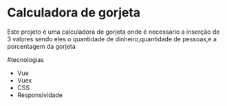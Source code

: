# Calculadora de gorjeta
Este projeto é uma calculadora de gorjeta onde é necessario a inserção de 3 valores sendo eles o quantidade de dinheiro,quantidade de pessoas,e a porcentagem da gorjeta

#tecnologias
- Vue
- Vuex
- CSS
- Responsividade
